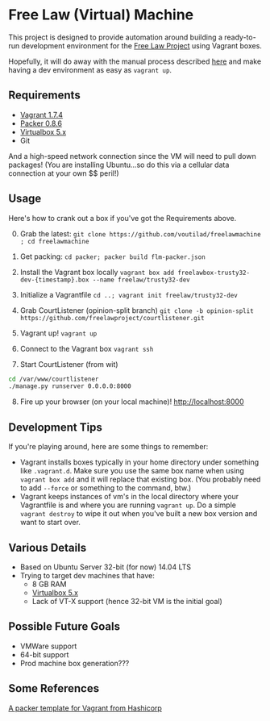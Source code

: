 Free Law (Virtual) Machine
==========================

This project is designed to provide automation around building a ready-to-run
development environment for the [Free Law Project](https://github.com/freelawproject)
using Vagrant boxes.

Hopefully, it will do away with the manual process described [here](https://github.com/freelawproject/courtlistener/wiki/Installing-CourtListener-on-Ubuntu-Linux)
and make having a dev environment as easy as `vagrant up`.

## Requirements
* [Vagrant 1.7.4](https://www.vagrantup.com)
* [Packer 0.8.6](https://packer.io/downloads.html)
* [Virtualbox 5.x](https://www.virtualbox.org/)
* Git

And a high-speed network connection since the VM will need to pull down
packages! (You are installing Ubuntu...so do this via a cellular data connection
at your own $$ peril!)

## Usage
Here's how to crank out a box if you've got the Requirements above.

0. Grab the latest:
`git clone https://github.com/voutilad/freelawmachine ; cd freelawmachine`

1. Get packing:
`cd packer; packer build flm-packer.json`

2. Install the Vagrant box locally
`vagrant box add freelawbox-trusty32-dev-{timestamp}.box --name freelaw/trusty32-dev`

3. Initialize a Vagrantfile
`cd ..; vagrant init freelaw/trusty32-dev`

4. Grab CourtListener (opinion-split branch)
`git clone -b opinion-split https://github.com/freelawproject/courtlistener.git`

5. Vagrant up!
`vagrant up`

6. Connect to the Vagrant box
`vagrant ssh`

7. Start CourtListener (from wit)
``` bash
cd /var/www/courtlistener
./manage.py runserver 0.0.0.0:8000
```

8. Fire up your browser (on your local machine)!
[http://localhost:8000](http://localhost:8000)

## Development Tips
If you're playing around, here are some things to remember:
* Vagrant installs boxes typically in your home directory under something like
`.vagrant.d`. Make sure you use the same box name when using `vagrant box add`
and it will replace that existing box. (You probably need to add `--force` or
  something to the command, btw.)
* Vagrant keeps instances of vm's in the local directory where your Vagrantfile
is and where you are running `vagrant up`. Do a simple `vagrant destroy` to
wipe it out when you've built a new box version and want to start over.


## Various Details
* Based on Ubuntu Server 32-bit (for now) 14.04 LTS
* Trying to target dev machines that have:
  * 8 GB RAM
  * [Virtualbox 5.x](https://www.virtualbox.org/)
  * Lack of VT-X support (hence 32-bit VM is the initial goal)

## Possible Future Goals
* VMWare support
* 64-bit support
* Prod machine box generation???

## Some References
[A packer template for Vagrant from Hashicorp](https://github.com/hashicorp/atlas-packer-vagrant-tutorial.git)
